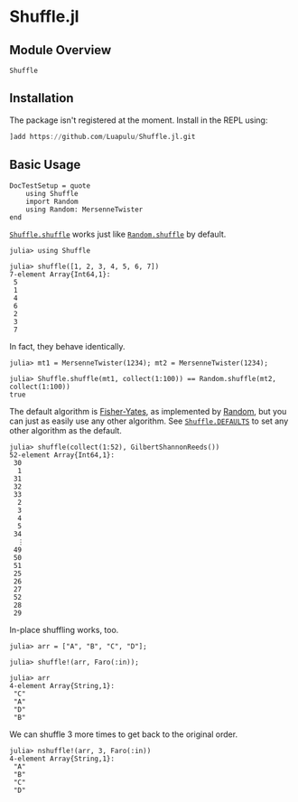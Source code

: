 # Shuffle.jl

## Module Overview

```@docs
Shuffle
```

## Installation

The package isn't registered at the moment. Install in the REPL using:

```julia
]add https://github.com/Luapulu/Shuffle.jl.git
```

## Basic Usage

```@meta
DocTestSetup = quote
    using Shuffle
    import Random
    using Random: MersenneTwister
end
```

[`Shuffle.shuffle`](file:///Users/obelix/OneDrive/Code/Shuffle/Shuffle.jl/docs/build/reference.html#Shuffle.shuffle) works just like [`Random.shuffle`](https://docs.julialang.org/en/v1/stdlib/Random/#Random.shuffle) by default.

```jldoctest; setup = :(Random.seed!(1))
julia> using Shuffle

julia> shuffle([1, 2, 3, 4, 5, 6, 7])
7-element Array{Int64,1}:
 5
 1
 4
 6
 2
 3
 7
```

In fact, they behave identically.

```jldoctest
julia> mt1 = MersenneTwister(1234); mt2 = MersenneTwister(1234);

julia> Shuffle.shuffle(mt1, collect(1:100)) == Random.shuffle(mt2, collect(1:100))
true
```

The default algorithm is [Fisher-Yates](https://luapulu.github.io/Shuffle.jl/stable/#Shuffle.FisherYates), as implemented by [Random](https://docs.julialang.org/en/v1/stdlib/Random/), but you can just as easily use any other algorithm. See [`Shuffle.DEFAULTS`](@ref) to set any other algorithm as the default.

```jldoctest; setup = :(Random.seed!(1))
julia> shuffle(collect(1:52), GilbertShannonReeds())
52-element Array{Int64,1}:
 30
  1
 31
 32
 33
  2
  3
  4
  5
 34
  ⋮
 49
 50
 51
 25
 26
 27
 52
 28
 29
```

In-place shuffling works, too.

```jldoctest faro
julia> arr = ["A", "B", "C", "D"];

julia> shuffle!(arr, Faro(:in));

julia> arr
4-element Array{String,1}:
 "C"
 "A"
 "D"
 "B"
```

We can shuffle 3 more times to get back to the original order.

```jldoctest faro
julia> nshuffle!(arr, 3, Faro(:in))
4-element Array{String,1}:
 "A"
 "B"
 "C"
 "D"
```
